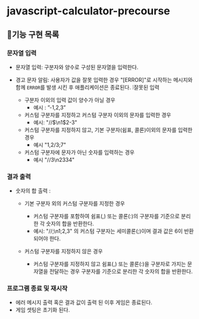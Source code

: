 # javascript-calculator-precourse

## 📝기능 구현 목록

### 문자열 입력

- 문자열 입력: 구분자와 양수로 구성된 문자열을 입력한다.

- 경고 문자 알림: 사용자가 값을 잘못 입력한 경우 "[ERROR]"로 시작하는 메시지와 함께 `ERROR`를 발생 시킨 후 애플리케이션은 종료된다.
  ❕잘못된 입력
  - 구분자 이외의 입력 값이 양수가 아닐 경우
    - 예시 : ”-1,2,3”
  - 커스텀 구분자를 지정하고 커스텀 구분자 이외의 문자를 입력한 경우
    - 예시: "//$\n1$2-3"
  - 커스텀 구분자를 지정하지 않고, 기본 구분자(쉼표, 콜론)이외의 문자를 입력한경우
    - 예시 "1,2/3;7"
  - 커스텀 구분자에 문자가 아닌 숫자를 입력하는 경우
    - 예시 "//3\n2334"

### 결과 출력

- 숫자의 합 출력 :

  - 기본 구분자 외의 커스텀 구분자를 지정한 경우

    - 커스텀 구분자를 포함하여 쉼표(,) 또는 콜론(:)의 구분자를 기준으로 분리한 각 숫자의 합을 반환한다.
    - 예시: "//;\n1;2,3" 의 커스텀 구분자는 세미콜론(;)이며 결과 값은 6이 반환되어야 한다.

  - 커스텀 구분자를 지정하지 않은 경우

    - 커스텀 구분자를 지정하지 않고 쉼표(,) 또는 콜론(:)을 구분자로 가지는 문자열을 전달하는 경우 구분자를 기준으로 분리한 각 숫자의 합을 반환한다.

### 프로그램 종료 및 재시작

- 에러 메시지 출력 혹은 결과 값이 출력 된 이후 게임은 종료된다.
- 게임 셋팅은 초기화 된다.
